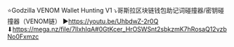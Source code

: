 ⭐Godzilla VENOM Wallet Hunting V1
⤵哥斯拉区块链钱包助记词碰撞器/密钥碰撞器（VENOM链）
▶https://youtu.be/UhbdwZ-2r0Q
⬇https://mega.nz/file/7IlxhIqA#0GtKcer_HrOSWSnt2sbkzmK7hRosaQ12vzbNo0Fxmzc
